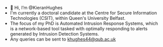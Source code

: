 - 👋 Hi, I’m @KieranHughes
- I'm currently a doctoral candidate at the Centre for Secure Information Technologies (CSIT), within Queen's University Belfast.
- The focus of my PhD is Automated Intrusion Response Systems, which is a network-based tool tasked with optimally responding to alerts generated by Intrusion Detection Systems.
- Any queries can be sent to khughes44@qub.ac.uk

<!---
KieranHughes/KieranHughes is a ✨ special ✨ repository because its `README.md` (this file) appears on your GitHub profile.
You can click the Preview link to take a look at your changes.
--->
